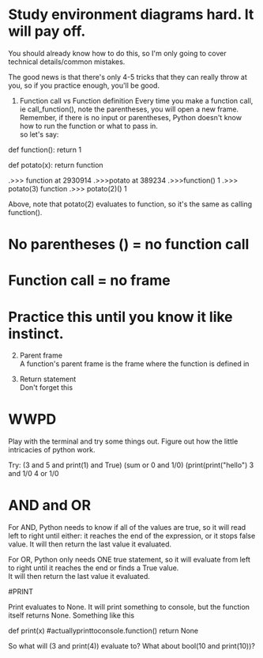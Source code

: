
# Study environment diagrams hard. It will pay off.
You should already know how to do this, so I'm only going to cover technical details/common mistakes.

The good news is that there's only 4-5 tricks that they can really throw at you, so if you practice enough, you'll be good.

1. Function call vs Function definition
Every time you make a function call, ie call_function(),  note the parentheses, you will open a new frame. Remember, if there
is no input or parentheses, Python doesn't know how to run the function or what to pass in.  
so let's say:

def function():
  return 1
  
def potato(x):
  return function
  
.>>> function
<function> at 2930914
.>>>potato
<function> at 389234
.>>>function()
1
.>>> potato(3)
function
.>>> potato(2)()
1

Above, note that potato(2) evaluates to function, so it's the same as calling function().
# No parentheses () = no function call
# Function call = no frame
# Practice this until you know it like instinct.

2. Parent frame  
A function's parent frame is the frame where the function is defined in  

3. Return statement  
Don't forget this

# WWPD 
Play with the terminal and try some things out.  Figure out how the little intricacies of python work.


Try:
(3 and 5 and print(1) and True)
(sum or 0 and 1/0)
(print(print("hello")
3 and 1/0
4 or 1/0


# AND and OR 

For AND, Python needs to know if all of the values are true, so it will read left to right until either: it reaches the end of 
the expression, or it  stops false value.   It will then return the last value it evaluated.

For OR, Python only needs ONE true statement, so it will evaluate from left to right until it reaches the end or finds a True value.  
It will then return the last value it evaluated.  

#PRINT

Print evaluates to None.  It will print something to console, but the function itself returns None. 
Something like this
 
def print(x)
  #actuallyprinttoconsole.function()
  return None
  
So what will (3 and print(4)) evaluate to? What about bool(10 and print(10))?






